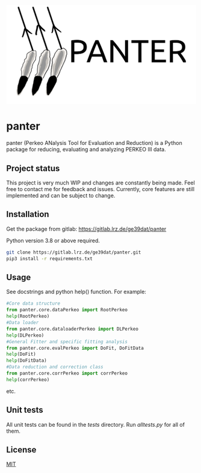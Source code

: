 ![image](panter_logo.png)

# panter

panter (Perkeo ANalysis Tool for Evaluation and Reduction) is a Python package for reducing, evaluating and analyzing PERKEO III data.

## Project status

This project is very much WIP and changes are constantly being made. Feel free to contact me for feedback and issues.
Currently, core features are still implemented and can be subject to change.

## Installation

Get the package from gitlab: https://gitlab.lrz.de/ge39dat/panter

Python version 3.8 or above required.

```bash
git clone https://gitlab.lrz.de/ge39dat/panter.git
pip3 install -r requirements.txt
```

## Usage

See docstrings and python help() function. For example:

```python
#Core data structure
from panter.core.dataPerkeo import RootPerkeo
help(RootPerkeo)
#Data loader
from panter.core.dataloaderPerkeo import DLPerkeo
help(DLPerkeo)
#General Fitter and specific fitting analysis
from panter.core.evalPerkeo import DoFit, DoFitData
help(DoFit)
help(DoFitData)
#Data reduction and correction class
from panter.core.corrPerkeo import corrPerkeo
help(corrPerkeo)
```
etc.

## Unit tests

All unit tests can be found in the _tests_ directory. Run _alltests.py_ for all of them.

## License
[MIT](https://choosealicense.com/licenses/mit/)
